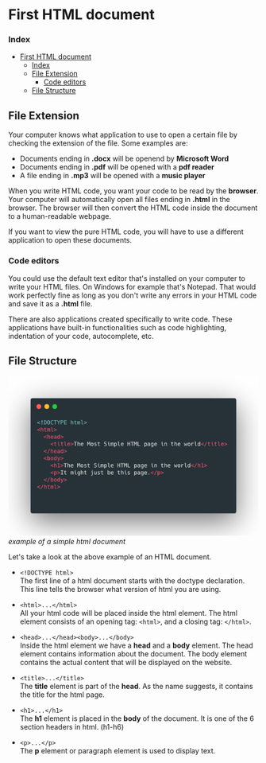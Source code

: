 # First HTML document

### Index

- [First HTML document](#first-html-document)
    - [Index](#index)
  - [File Extension](#file-extension)
    - [Code editors](#code-editors)
  - [File Structure](#file-structure)

## File Extension

Your computer knows what application to use to open a certain file by checking the extension of the file. Some examples are:
 
- Documents ending in **.docx** will be openend by **Microsoft Word** 
- Documents ending in **.pdf** will be opened with a **pdf reader**
- A file ending in **.mp3** will be opened with a **music player**
 
When you write HTML code, you want your code to be read by the **browser**. Your computer will automatically open all files ending in **.html** in the browser. The browser will then convert the HTML code inside the document to a human-readable webpage.

If you want to view the pure HTML code, you will have to use a different application to open these documents.

### Code editors

You could use the default text editor that's installed on your computer to write your HTML files. On Windows for example that's Notepad. That would work perfectly fine as long as you don't write any errors in your HTML code and save it as a **.html** file. 

There are also applications created specifically to write code. These applications have built-in functionalities such as code highlighting, indentation of your code, autocomplete, etc.

## File Structure

![first-html](assets/html.png)
*example of a simple html document*

Let's take a look at the above example of an HTML document.

- `<!DOCTYPE html>`  
The first line of a html document starts with the doctype declaration. This line tells the browser what version of html you are using.


- `<html>...</html>`  
All your html code will be placed inside the html element. The html element consists of an opening tag: `<html>`, and a closing tag: `</html>`.

- `<head>...</head><body>...</body>`  
Inside the html element we have a **head** and a **body** element. 
The head element contains information about the document. The body element contains the actual content that will be displayed on the website.

- `<title>...</title>`  
The **title** element is part of the **head**. As the name suggests, it contains the title for the html page. 

- `<h1>...</h1>`  
The **h1** element is placed in the **body** of the document. It is one of the 6 section headers in html. (h1-h6)   

- `<p>...</p>`  
The **p** element or paragraph element is used to display text. 


